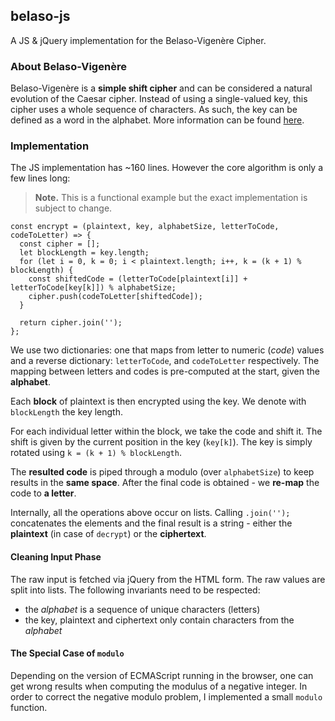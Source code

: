 ## belaso-js
A JS & jQuery implementation for the Belaso-Vigenère Cipher.

### About Belaso-Vigenère
Belaso-Vigenère is a **simple shift cipher** and can be considered a natural evolution of the Caesar cipher.
Instead of using a single-valued key, this cipher uses a whole
sequence of characters. As such, the key can be defined as a word in the alphabet.
More information can be found [here](http://tamboril.de:12514/classical_ciphers#belaso-vigen%C3%A8re-cipher). 

### Implementation
The JS implementation has ~160 lines. However the core algorithm is only a few lines long:
> **Note.** This is a functional example but the exact implementation is subject to change.
```$xslt
const encrypt = (plaintext, key, alphabetSize, letterToCode, codeToLetter) => {
  const cipher = [];
  let blockLength = key.length;
  for (let i = 0, k = 0; i < plaintext.length; i++, k = (k + 1) % blockLength) {
    const shiftedCode = (letterToCode[plaintext[i]] + letterToCode[key[k]]) % alphabetSize;
    cipher.push(codeToLetter[shiftedCode]);
  }

  return cipher.join('');
};
```

We use two dictionaries: one that maps from letter to numeric (_code_) values
and a reverse dictionary: `letterToCode`, and `codeToLetter` respectively.
The mapping between letters and codes is pre-computed at the start, given the **alphabet**.

Each **block** of plaintext is then encrypted using the key. We denote with `blockLength` the key length.

For each individual letter within the block, we take the code and shift it.
The shift is given by the current position in the key (`key[k]`).
The key is simply rotated using `k = (k + 1) % blockLength`.

The **resulted code** is piped through a modulo (over `alphabetSize`) to keep results in the **same space**.
After the final code is obtained - we **re-map** the code to **a letter**. 

Internally, all the operations above occur on lists. Calling `.join('');` concatenates the elements and the
final result is a string - either the **plaintext** (in case of `decrypt`) or the **ciphertext**.

#### Cleaning Input Phase
The raw input is fetched via jQuery from the HTML form. The raw values are
split into lists. The following invariants need to be respected:
* the _alphabet_ is a sequence of unique characters (letters)
* the key, plaintext and ciphertext only contain characters from the _alphabet_

#### The Special Case of `modulo`
Depending on the version of ECMAScript running in the browser, one can get wrong results when computing the modulus of a
 negative integer. In order to correct the negative modulo problem, I implemented a small `modulo` function. 
